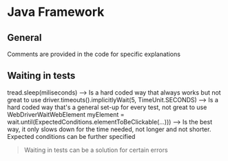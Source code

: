 # Java Framework

## General
Comments are provided in the code for specific explanations

## Waiting in tests
tread.sleep(miliseconds) --> Is a hard coded way that always works but not great to use
driver.timeouts().implicitlyWait(5, TimeUnit.SECONDS) --> Is a hard coded way that's a general set-up for every test, not great to use
WebDriverWaitWebElement myElement = wait.until(ExpectedConditions.elementToBeClickable(...))) --> Is the best way, it only slows down for the time needed, not longer and not shorter. Expected conditions can be further specified

> Waiting in tests can be a solution for certain errors
